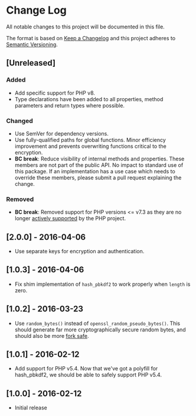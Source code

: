 # Change Log
All notable changes to this project will be documented in this file.

The format is based on [Keep a Changelog](http://keepachangelog.com/)
and this project adheres to [Semantic Versioning](http://semver.org/).

## [Unreleased]
### Added
- Add specific support for PHP v8.
- Type declarations have been added to all properties, method parameters and
  return types where possible.
### Changed
- Use SemVer for dependency versions.
- Use fully-qualified paths for global functions. Minor efficiency improvement
  and prevents overwriting functions critical to the encryption. 
- **BC break**: Reduce visibility of internal methods and properties. These
  members are not part of the public API. No impact to standard use of this
  package. If an implementation has a use case which needs to override these
  members, please submit a pull request explaining the change.
### Removed
- **BC break**: Removed support for PHP versions <= v7.3 as they are no longer
  [actively supported](https://php.net/supported-versions.php) by the PHP project.

## [2.0.0] - 2016-04-06
- Use separate keys for encryption and authentication.

## [1.0.3] - 2016-04-06
- Fix shim implementation of `hash_pbkdf2` to work properly when `length` is zero.

## [1.0.2] - 2016-03-23
- Use `random_bytes()` instead of `openssl_random_pseudo_bytes()`. This should
  generate far more cryptographically secure random bytes, and should also be more
  [fork safe](https://wiki.openssl.org/index.php/Random_Numbers#Fork_Safety).

## [1.0.1] - 2016-02-12
- Add support for PHP v5.4. Now that we've got a polyfill for hash_pbkdf2,
  we should be able to safely support PHP v5.4.

## [1.0.0] - 2016-02-12
- Initial release
